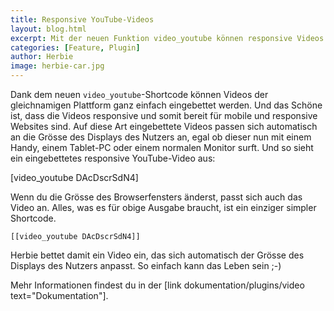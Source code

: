 ```yaml
---
title: Responsive YouTube-Videos
layout: blog.html
excerpt: Mit der neuen Funktion video_youtube können responsive Videos eingebaut werden, die sich automatisch der Grösse des Displays des Nutzers anpassen.
categories: [Feature, Plugin]
author: Herbie
image: herbie-car.jpg
---
```


Dank dem neuen `video_youtube`-Shortcode können Videos der gleichnamigen Plattform ganz
einfach eingebettet werden. Und das Schöne ist, dass die Videos responsive
und somit bereit für mobile und responsive Websites sind. Auf diese Art
eingebettete Videos passen sich automatisch an die Grösse des Displays des
Nutzers an, egal ob dieser nun mit einem Handy, einem Tablet-PC oder einem
normalen Monitor surft. Und so sieht ein eingebettetes responsive YouTube-Video
aus:

[video_youtube DAcDscrSdN4]

Wenn du die Grösse des Browserfensters änderst, passt sich auch das Video an.
Alles, was es für obige Ausgabe braucht, ist ein einziger simpler Shortcode.

    [[video_youtube DAcDscrSdN4]]

Herbie bettet damit ein Video ein, das sich automatisch der Grösse des Displays
des Nutzers anpasst. So einfach kann das Leben sein ;-)

Mehr Informationen findest du in der [link dokumentation/plugins/video text="Dokumentation"].
